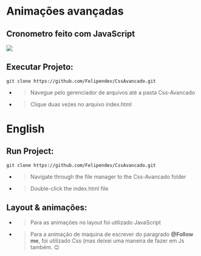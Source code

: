 # Animações avançadas
## Cronometro feito com JavaScript

<img src="img/gif-cssAvancado.gif">


## Executar Projeto:

``` 
git clone https://github.com/Felipendev/CssAvancado.git
```

- > Navegue pelo gerenciador de arquivos até a pasta Css-Avancado

- > Clique duas vezes no arquivo index.html

# English
## Run Project:

``` 
git clone https://github.com/Felipendev/CssAvancado.git
```

- > Navigate through the file manager to the Css-Avancado folder

- > Double-click the index.html file


## Layout & animações:

- > Para as animações no layout foi utilizado JavaScript

- > Para a animação de maquina de escrever do paragrado **@Follow me**, foi utilizado Css (mas deixei uma maneira de fazer em Js também. 😉